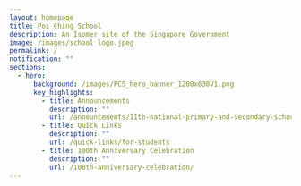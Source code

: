 ```yaml
---
layout: homepage
title: Poi Ching School
description: An Isomer site of the Singapore Government
image: /images/school logo.jpeg
permalink: /
notification: ""
sections:
  - hero:
      background: /images/PCS_hero_banner_1200x630V1.png
      key_highlights:
        - title: Announcements
          description: ""
          url: /announcements/11th-national-primary-and-secondary-schools-chinese-calligraphy-competition/
        - title: Quick Links
          description: ""
          url: /quick-links/for-students
        - title: 100th Anniversary Celebration
          description: ""
          url: /100th-anniversary-celebration/
---
```

